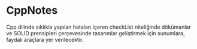 # CppNotes
Cpp dilinde sıklıkla yapılan hataları içeren checkList niteliğinde dökümanlar ve SOLID prensipleri çerçevesinde tasarımlar geliştirmek için sunumlara, faydalı araçlara yer verilecektir.
